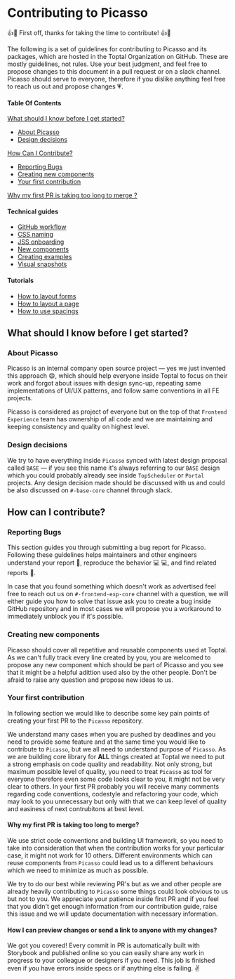 # Contributing to Picasso

👍🎉 First off, thanks for taking the time to contribute! 👍🎉

The following is a set of guidelines for contributing to Picasso and its packages, which are hosted in the Toptal Organization on GitHub. These are mostly guidelines, not rules. Use your best judgment, and feel free to propose changes to this document in a pull request or on a slack channel. Picasso should serve to everyone, therefore if you dislike anything feel free to reach us out and propose changes 💗.

#### Table Of Contents

[What should I know before I get started?](#what-should-i-know-before-i-get-started)
  * [About Picasso](#about-picasso)
  * [Design decisions](#design-decisions)

[How Can I Contribute?](#how-can-i-contribute)
  * [Reporting Bugs](#reporting-bugs)
  * [Creating new components](#creating-new-components)
  * [Your first contribution](#your-first-contribution)

[Why my first PR is taking too long to merge ?](#why-my-first-pr-is-taking-too-long-to-merge-)


#### Technical guides
  * [GitHub workflow](docs/contribution/github-workflow.md)
  * [CSS naming](docs/contribution/css-naming.md)
  * [JSS onboarding](docs/contribution/jss-onboarding.md)
  * [New components](docs/contribution/new-component-creation.md)
  * [Creating examples](docs/contribution/creating-examples.md)
  * [Visual snapshots](docs/contribution/visual-snapshots.md)

#### Tutorials
  * [How to layout forms](https://picasso.toptal.net/?path=/story/tutorials-folder--how-to-layout-forms)
  * [How to layout a page](https://picasso.toptal.net/?path=/story/tutorials-folder--how-to-layout-a-page)
  * [How to use spacings](https://picasso.toptal.net/?path=/story/tutorials-folder--how-to-use-spacings)


## What should I know before I get started?

### About Picasso

Picasso is an internal company open source project &mdash; yes we just invented this approach 😄, which should help everyone inside Toptal to focus on their work and forgot about issues with design sync-up, repeating same implementations of UI/UX patterns, and follow same conventions in all FE projects.

Picasso is considered as project of everyone but on the top of that `Frontend Experience` team has ownership of all code and we are maintaining and keeping consistency and quality on highest level.


### Design decisions

We try to have everything inside `Picasso` synced with latest design proposal called `BASE` &mdash; if you see this name it's always referring to our `BASE` design which you could probably already see inside `TopScheduler` or `Portal` projects. Any design decision made should be discussed with us and could be also discussed on `#-base-core` channel through slack. 

## How can I contribute?

### Reporting Bugs

This section guides you through submitting a bug report for Picasso. Following these guidelines helps maintainers and other engineers understand your report 📝, reproduce the behavior 💻 💻, and find related reports 🔎.

In case that you found something which doesn't work as advertised feel free to reach out us on `#-frontend-exp-core` channel with a question, we will either guide you how to solve that issue ask you to create a bug inside GitHub repository and in most cases we will propose you a workaround to immediately unblock you if it's possible. 

### Creating new components

Picasso should cover all repetitive and reusable components used at Toptal. As we can't fully track every line created by you, you are welcomed to propose any new component which should be part of Picasso and you see that it might be a helpful adittion used also by the other people. Don't be afraid to raise any question and propose new ideas to us. 

### Your first contribution

In following section we would like to describe some key pain points of creating your first PR to the `Picasso` repository. 

We understand many cases when you are pushed by deadlines and you need to provide some feature and at the same time you would like to contribute to `Picasso`, but we all need to understand purpose of `Picasso`. As we are building core library for **ALL** things created at Toptal we need to put a strong emphasis on code quality and readability. Not only strong, but maximum possible level of quality, you need to treat `Picasso` as tool for everyone therefore even some code looks clear to you, it might not be very clear to others. In your first PR probably you will receive many comments regarding code conventions, codestyle and refactoring your code, which may look to you unnecessary but only with that we can keep level of quality and easiness of next contrubitons at best level.

#### Why my first PR is taking too long to merge?

We use strict code conventions and building UI framework, so you need to take into consideration that when the contribution works for your particular case, it might not work for 10 others. Different environments which can reuse components from `Picasso` could lead us to a different behaviours which we need to minimize as much as possible. 

We try to do our best while reviewing PR's but as we and other people are already heavily contributing to `Picasso` some things could look obvious to us but not to you. We appreciate your patience inside first PR and if you feel that you didn't get enough information from our contribution guide, raise this issue and we will update documentation with necessary information.

#### How I can preview changes or send a link to anyone with my changes?

We got you covered! Every commit in PR is automatically built with Storybook and published online so you can easily share any work in progress to your colleague or designers if you need. This job is finished even if you have errors inside specs or if anything else is failing. ✌️
